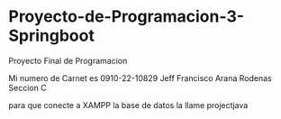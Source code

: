 # Proyecto-de-Programacion-3-Springboot
Proyecto Final de Programacion  

Mi numero de Carnet es 0910-22-10829
Jeff Francisco Arana Rodenas
Seccion C

para que conecte a XAMPP 
la base de datos la llame projectjava


